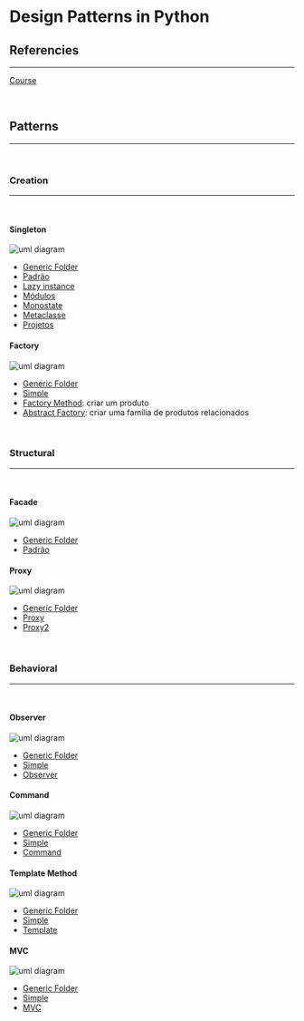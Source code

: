 # Design Patterns in Python

## Referencies
<hr>

[Course](https://itau.udemy.com/course/padroes-de-projeto-com-python/learn/lecture/20741470#content)

<br>

## Patterns
<hr>

<br>

### Creation
<hr>
<br>

#### Singleton

![uml diagram](./secao03/uml.png)

- [Generic Folder](./secao03/)
- [Padrão](./secao03/padrao/)
- [Lazy instance](./secao03/lazy/)
- [Módulos](./secao03/modulo/)
- [Monostate](./secao03/monostate/)
- [Metaclasse](./secao03/metaclasse/)
- [Projetos](./secao03/projetos/)

#### Factory

![uml diagram](./secao04/uml.png)

- [Generic Folder](./secao04/)
- [Simple](./secao04/simple/)
- [Factory Method](./secao04/method/): criar um produto
- [Abstract Factory](./secao04/abstract/): criar uma família de produtos relacionados

<br>

### Structural 
<hr>
<br>

#### Facade

![uml diagram](./secao05/uml.png)

- [Generic Folder](./secao05/)
- [Padrão](./secao05/padrao/)

#### Proxy

![uml diagram](./secao06/uml.png)

- [Generic Folder](./secao06/)
- [Proxy](./secao06/proxy/)
- [Proxy2](./secao06/proxy2/)

<br>

### Behavioral
<hr>
<br>

#### Observer

![uml diagram](./secao07/uml.png)

- [Generic Folder](./secao07/)
- [Simple](./secao07/simple/)
- [Observer](./secao07/observer/)

#### Command

![uml diagram](./secao08/uml.png)

- [Generic Folder](./secao08/)
- [Simple](./secao08/simple/)
- [Command](./secao08/command/)

#### Template Method

![uml diagram](./secao09/uml.png)

- [Generic Folder](./secao09/)
- [Simple](./secao09/simple/)
- [Template](./secao09/template/)

#### MVC

![uml diagram](./secao10/uml.png)

- [Generic Folder](./secao10/)
- [Simple](./secao10/simple/)
- [MVC](./secao10/mvc/)

